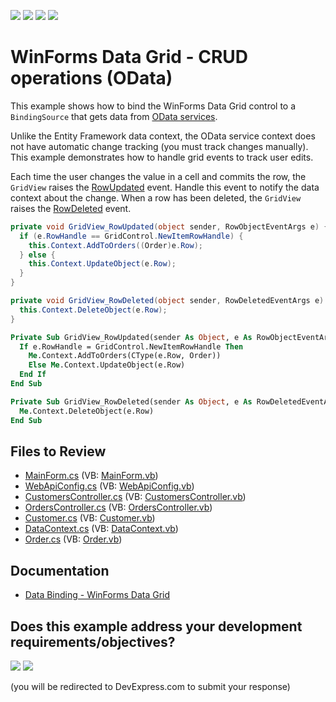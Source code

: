 <!-- default badges list -->
![](https://img.shields.io/endpoint?url=https://codecentral.devexpress.com/api/v1/VersionRange/134576837/24.2.1%2B)
[![](https://img.shields.io/badge/Open_in_DevExpress_Support_Center-FF7200?style=flat-square&logo=DevExpress&logoColor=white)](https://supportcenter.devexpress.com/ticket/details/E4070)
[![](https://img.shields.io/badge/📖_How_to_use_DevExpress_Examples-e9f6fc?style=flat-square)](https://docs.devexpress.com/GeneralInformation/403183)
[![](https://img.shields.io/badge/💬_Leave_Feedback-feecdd?style=flat-square)](#does-this-example-address-your-development-requirementsobjectives)
<!-- default badges end -->

# WinForms Data Grid - CRUD operations (OData)

This example shows how to bind the WinForms Data Grid control to a `BindingSource` that gets data from [OData services](https://www.odata.org).

Unlike the Entity Framework data context, the OData service context does not have automatic change tracking (you must track changes manually). This example demonstrates how to handle grid events to track user edits.

Each time the user changes the value in a cell and commits the row, the `GridView` raises the [RowUpdated](https://docs.devexpress.com/WindowsForms/DevExpress.XtraGrid.Views.Base.ColumnView.RowUpdated) event. Handle this event to notify the data context about the change. When a row has been deleted, the `GridView` raises the [RowDeleted](https://docs.devexpress.com/WindowsForms/DevExpress.XtraGrid.Views.Base.ColumnView.RowDeleted) event.

```cs
private void GridView_RowUpdated(object sender, RowObjectEventArgs e) {
  if (e.RowHandle == GridControl.NewItemRowHandle) {
    this.Context.AddToOrders((Order)e.Row);
  } else {
    this.Context.UpdateObject(e.Row);
  }
}

private void GridView_RowDeleted(object sender, RowDeletedEventArgs e) {
  this.Context.DeleteObject(e.Row);
}
```

```vb
Private Sub GridView_RowUpdated(sender As Object, e As RowObjectEventArgs) Handles GridView1.RowUpdated
  If e.RowHandle = GridControl.NewItemRowHandle Then
    Me.Context.AddToOrders(CType(e.Row, Order))
    Else Me.Context.UpdateObject(e.Row)
  End If
End Sub

Private Sub GridView_RowDeleted(sender As Object, e As RowDeletedEventArgs) Handles GridView1.RowDeleted
  Me.Context.DeleteObject(e.Row)
End Sub
```


## Files to Review

* [MainForm.cs](./CS/DxSample/MainForm.cs) (VB: [MainForm.vb](./VB/DxSample/MainForm.vb))
* [WebApiConfig.cs](./CS/DxSample.Service/App_Start/WebApiConfig.cs) (VB: [WebApiConfig.vb](./VB/DxSample.Service/App_Start/WebApiConfig.vb))
* [CustomersController.cs](./CS/DxSample.Service/Controllers/CustomersController.cs) (VB: [CustomersController.vb](./VB/DxSample.Service/Controllers/CustomersController.vb))
* [OrdersController.cs](./CS/DxSample.Service/Controllers/OrdersController.cs) (VB: [OrdersController.vb](./VB/DxSample.Service/Controllers/OrdersController.vb))
* [Customer.cs](./CS/DxSample.Service/Models/Customer.cs) (VB: [Customer.vb](./VB/DxSample.Service/Models/Customer.vb))
* [DataContext.cs](./CS/DxSample.Service/Models/DataContext.cs) (VB: [DataContext.vb](./VB/DxSample.Service/Models/DataContext.vb))
* [Order.cs](./CS/DxSample.Service/Models/Order.cs) (VB: [Order.vb](./VB/DxSample.Service/Models/Order.vb))


## Documentation

* [Data Binding - WinForms Data Grid](https://docs.devexpress.com/WindowsForms/634/controls-and-libraries/data-grid/data-binding)
<!-- feedback -->
## Does this example address your development requirements/objectives?

[<img src="https://www.devexpress.com/support/examples/i/yes-button.svg"/>](https://www.devexpress.com/support/examples/survey.xml?utm_source=github&utm_campaign=winforms-grid-crud-operations-odata&~~~was_helpful=yes) [<img src="https://www.devexpress.com/support/examples/i/no-button.svg"/>](https://www.devexpress.com/support/examples/survey.xml?utm_source=github&utm_campaign=winforms-grid-crud-operations-odata&~~~was_helpful=no)

(you will be redirected to DevExpress.com to submit your response)
<!-- feedback end -->

